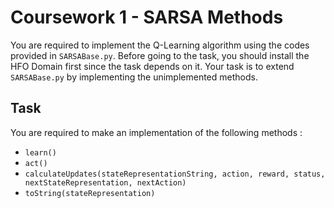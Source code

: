 # Coursework 1 - SARSA Methods

You are required to implement the Q-Learning algorithm using the codes provided in `SARSABase.py`. Before going to the task, you should install the HFO Domain first since the task depends on it. Your task is to extend `SARSABase.py` by implementing the unimplemented methods.

## Task
You are required to make an implementation of the following methods :
 - `learn()`
 - `act()`
 - `calculateUpdates(stateRepresentationString, action, reward, status, nextStateRepresentation, nextAction)`
 - `toString(stateRepresentation)`

